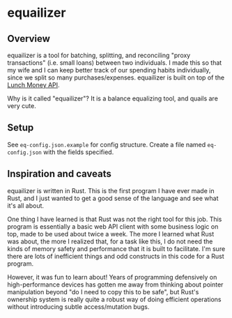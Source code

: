 # equailizer
## Overview
equailizer is a tool for batching, splitting, and reconciling "proxy transactions" (i.e. small loans) between two individuals. I made this so that my wife and I can keep better track of our spending habits individually, since we split so many purchases/expenses. equailizer is built on top of the [Lunch Money API](https://lunchmoney.dev).

Why is it called "equailizer"? It is a balance equalizing tool, and quails are very cute.

## Setup

See `eq-config.json.example` for config structure. Create a file named `eq-config.json` with the fields specified.

## Inspiration and caveats

equailizer is written in Rust. This is the first program I have ever made in Rust, and I just wanted to get a good sense of the language and see what it's all about.

One thing I have learned is that Rust was not the right tool for this job. This program is essentially a basic web API client with some business logic on top, made to be used about twice a week. The more I learned what Rust was about, the more I realized that, for a task like this, I do not need the kinds of memory safety and performance that it is built to facilitate. I'm sure there are lots of inefficient things and odd constructs in this code for a Rust program.

However, it was fun to learn about! Years of programming defensively on high-performance devices has gotten me away from thinking about pointer manipulation beyond "do I need to copy this to be safe", but Rust's ownership system is really quite a robust way of doing efficient operations without introducing subtle access/mutation bugs.
